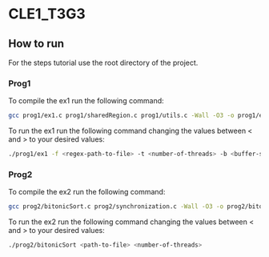 # CLE1_T3G3

## How to run

For the steps tutorial use the root directory of the project.

### Prog1

To compile the ex1 run the following command:

```bash
gcc prog1/ex1.c prog1/sharedRegion.c prog1/utils.c -Wall -O3 -o prog1/ex1 -pthread
```

To run the ex1 run the following command changing the values between < and > to your desired values:

```bash
./prog1/ex1 -f <regex-path-to-file> -t <number-of-threads> -b <buffer-size>
```

### Prog2

To compile the ex2 run the following command:

```bash
gcc prog2/bitonicSort.c prog2/synchronization.c -Wall -O3 -o prog2/bitonicSort -pthread
```

To run the ex2 run the following command changing the values between < and > to your desired values:

```bash
./prog2/bitonicSort <path-to-file> <number-of-threads>
```

